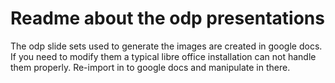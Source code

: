 # Readme about the odp presentations

The odp slide sets used to generate the images are created in google docs.  If you need to modify them a typical libre office installation can not handle them properly.   Re-import in to google docs and manipulate in there.